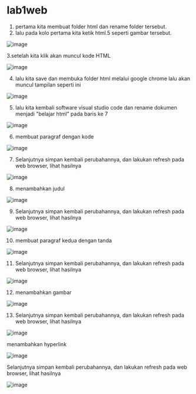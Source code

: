 # lab1web
1. pertama kita  membuat folder html dan rename folder tersebut.
2. lalu pada kolo pertama kita ketik html.5 seperti gambar tersebut.
 
![image](https://user-images.githubusercontent.com/56473376/112730866-8e31da00-8f66-11eb-9a9e-ca316d1a932f.png)

3.setelah kita klik akan muncul kode HTML 

![image](https://user-images.githubusercontent.com/56473376/112730897-b9b4c480-8f66-11eb-95ba-62396cb5f9ae.png)

4. lalu kita save dan membuka folder html melalui google chrome lalu akan muncul tampilan seperti ini 

![image](https://user-images.githubusercontent.com/56473376/112730959-0f896c80-8f67-11eb-9bbf-5d57423c9f3d.png)

5. lalu kita kembali software visual studio code dan rename dokumen menjadi "belajar html" pada baris ke 7 

![image](https://user-images.githubusercontent.com/56473376/112731037-84f53d00-8f67-11eb-8c55-6b4dcd8ab819.png)

6.  membuat paragraf dengan kode <p></p> 
 
![image](https://user-images.githubusercontent.com/56473376/112731152-27152500-8f68-11eb-92b1-581670c0d84c.png)

7. Selanjutnya simpan kembali perubahannya, dan lakukan refresh pada web browser, lihat hasilnya

![image](https://user-images.githubusercontent.com/56473376/112731173-4b710180-8f68-11eb-89b4-7249e287b390.png)

8.  menambahkan judul <h></h> 
 
![image](https://user-images.githubusercontent.com/56473376/112731256-b1f61f80-8f68-11eb-9321-1c94caf9487e.png)

9. Selanjutnya simpan kembali perubahannya, dan lakukan refresh pada web browser, lihat hasilnya

![image](https://user-images.githubusercontent.com/56473376/112731264-c4705900-8f68-11eb-8875-138881115b7e.png)

10.  membuat paragraf kedua dengan tanda <p></p>

![image](https://user-images.githubusercontent.com/56473376/112731374-6001c980-8f69-11eb-98ff-cc8d3cf7bd17.png)

11. Selanjutnya simpan kembali perubahannya, dan lakukan refresh pada web browser, lihat hasilnya

![image](https://user-images.githubusercontent.com/56473376/112731393-8889c380-8f69-11eb-86ec-78d4fa2db419.png)

12.  menambahkan gambar 

![image](https://user-images.githubusercontent.com/56473376/112731418-abb47300-8f69-11eb-8c3e-2554b36d7d60.png)

13.   Selanjutnya simpan kembali perubahannya, dan lakukan refresh pada web browser, lihat hasilnya
 
![image](https://user-images.githubusercontent.com/56473376/112731437-c850ab00-8f69-11eb-886d-3610bba06745.png)

menambahkan hyperlink 

![image](https://user-images.githubusercontent.com/56473376/112732205-3053c100-8f6b-11eb-8ee2-efe4cc7fbca3.png)

Selanjutnya simpan kembali perubahannya, dan lakukan refresh pada web browser, lihat hasilnya

![image](https://user-images.githubusercontent.com/56473376/112732212-43669100-8f6b-11eb-9259-43000aa57413.png)





